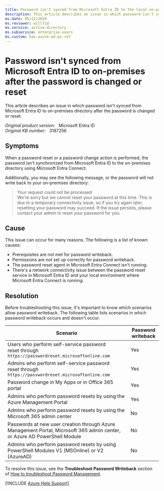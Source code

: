 ```yaml
---
title: Password isn't synced from Microsoft Entra ID to the local on-premises directory after the password is changed or reset
description: This article describes an issue in which password isn't synced from Microsoft Entra ID to the local on-premises directory after the password is changed or reset. It provides a resolution.
ms.date: 05/22/2020
ms.reviewer: willfid
ms.service: active-directory
ms.subservice: enterprise-users
ms.custom: has-azure-ad-ps-ref
---
```

# Password isn't synced from Microsoft Entra ID to on-premises after the password is changed or reset

This article describes an issue in which password isn't synced from Microsoft Entra ID to on-premises directory after the password is changed or reset.

_Original product version:_ &nbsp; Microsoft Entra ID  
_Original KB number:_ &nbsp; 3187256

## Symptoms

When a password reset or a password change action is performed, the password isn't synchronized from Microsoft Entra ID to the on-premises directory using Microsoft Entra Connect.

Additionally, you may see the following message, or the password will not write back to your on-premises directory:

> Your request could not be processed  
 We're sorry but we cannot reset your password at this time. This is due to a temporary connectivity issue, so if you try again later, resetting your password may succeed. If the issue persists, please contact your admin to reset your password for you.

## Cause

This issue can occur for many reasons. The following is a list of known causes:

- Prerequisites are not met for password writeback.
- Permissions are not set up correctly for password writeback.
- The password reset agent in Microsoft Entra Connect isn't running.
- There's a network connectivity issue between the password reset service in Microsoft Entra ID and your local environment where Microsoft Entra Connect is running.

## Resolution

Before troubleshooting this issue, it's important to know which scenarios allow password writeback. The following table lists scenarios in which password writeback occurs and doesn't occur.

|Scenario  |Password writeback  |
|---------|---------|
|Users who perform self-service password reset through `https://passwordreset.microsoftonline.com` | Yes |
|Admins who perform self-service password reset through `https://passwordreset.microsoftonline.com`| Yes |
|Password change in My Apps or in Office 365 portal|Yes|
|Admins who perform password resets by using the Azure Management Portal | Yes |
|Admins who perform password resets by using the Microsoft 365 admin center| No  |
|Passwords at new user creation through Azure Management Portal, Microsoft 365 admin center, or Azure AD PowerShell Module| No |
|Admins who perform password resets by using PowerShell Modules V1 (MSOnline) or V2 (AzureAD)|No|

To resolve this issue, see the **Troubleshoot Password Writeback** section of [How to troubleshoot Password Management](/azure/active-directory/authentication/active-directory-passwords-troubleshoot#troubleshoot-password-writeback).

[!INCLUDE [Azure Help Support](../../includes/azure-help-support.md)]
